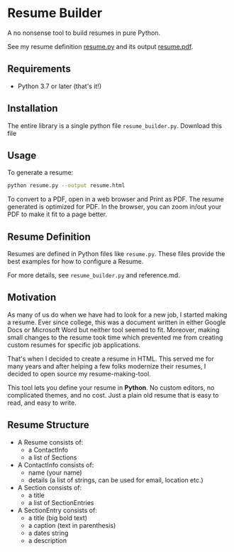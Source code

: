 # Resume Builder

A no nonsense tool to build resumes in pure Python.

See my resume definition [resume.py](./resume.py) and its output [resume.pdf](./resume.pdf).

## Requirements

* Python 3.7 or later (that's it!)

## Installation

The entire library is a single python file `resume_builder.py`. Download this file 

## Usage

To generate a resume:

```bash
python resume.py --output resume.html
```

To convert to a PDF, open in a web browser and Print as PDF. The resume generated is optimized for PDF.
In the browser, you can zoom in/out your PDF to make it fit to a page better.

## Resume Definition

Resumes are defined in Python files like `resume.py`. These files provide the best examples for how to configure a Resume.

For more details, see `resume_builder.py` and reference.md.

## Motivation

As many of us do when we have had to look for a new job, I started making a resume. Ever since college, this was a document written in either Google Docs or Microsoft Word but neither tool seemed to fit. Moreover, making small changes to the resume took time which prevented me from creating custom resumes for specific job applications.

That's when I decided to create a resume in HTML. This served me for many years and after helping a few folks modernize their resumes, I decided to open source my resume-making-tool.

This tool lets you define your resume in __Python__. No custom editors, no complicated themes, and no cost. Just a plain old resume that is easy to read, and easy to write.

## Resume Structure

* A Resume consists of:
  * a ContactInfo
  * a list of Sections
* A ContactInfo consists of:
  * name (your name)
  * details (a list of strings, can be used for email, location etc.)
* A Section consists of:
  * a title
  * a list of SectionEntries
* A SectionEntry consists of:
  * a title (big bold text)
  * a caption (text in parenthesis)
  * a dates string
  * a description
